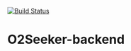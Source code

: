 [![Build Status](https://travis-ci.com/schwarzkartoffel/O2Seeker-backend.svg?branch=master)](https://travis-ci.com/schwarzkartoffel/O2Seeker-backend)

# O2Seeker-backend